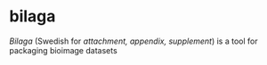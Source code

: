 # bilaga

*Bilaga* (Swedish for *attachment, appendix, supplement*) is a tool for packaging bioimage datasets
